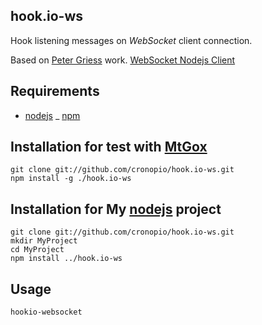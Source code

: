 ## hook.io-ws
Hook listening messages on *WebSocket* client connection.

Based on [Peter Griess](https://github.com/pgriess/node-websocket-client) work. [WebSocket Nodejs Client](https://github.com/pgriess/node-websocket-client)

## Requirements
 - [nodejs](http://nodejs.org)
 _ [npm](http://npmjs.org)


## Installation for test with [MtGox](https://mtgox.com)
    git clone git://github.com/cronopio/hook.io-ws.git
    npm install -g ./hook.io-ws

## Installation for My [nodejs](http://nodejs.org) project
    git clone git://github.com/cronopio/hook.io-ws.git
    mkdir MyProject
    cd MyProject
    npm install ../hook.io-ws

## Usage
    hookio-websocket
